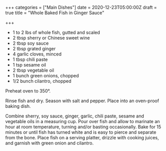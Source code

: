 +++
categories = ["Main Dishes"]
date = 2020-12-23T05:00:00Z
draft = true
title = "Whole Baked Fish in Ginger Sauce"

+++
* 1 to 2 lbs of whole fish, gutted and scaled 
* 2 tbsp sherry or Chinese sweet wine 
* 2 tbsp soy sauce 
* 2 tbsp grated ginger 
* 4 garlic cloves, minced 
* 1 tbsp chili paste 
* 1 tsp sesame oil 
* 2 tbsp vegetable oil 
* 1 bunch green onions, chopped 
* 1/2 bunch cilantro, chopped

Preheat oven to 350°. 

Rinse fish and dry. Season with salt and pepper. Place into an oven-proof baking dish. 

Combine sherry, soy sauce, ginger, garlic, chili paste, sesame and vegetable oils in a measuring cup. Pour over fish and allow to marinate an hour at room temperature, turning and/or basting occasionally. Bake for 15 minutes or until fish has turned white and is easy to pierce and separate from the bone. Place fish on a serving platter, drizzle with cooking juices, and garnish with green onion and cilantro.